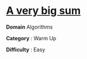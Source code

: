 # [A very big sum](https://www.hackerrank.com/challenges/a-very-big-sum/problem)

**Domain** Algorithms

**Category** : Warm Up

**Difficulty** : Easy

